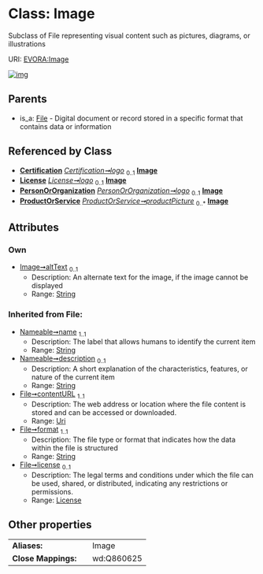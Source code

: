 
# Class: Image

Subclass of File representing visual content such as pictures, diagrams, or illustrations

URI: [EVORA:Image](https://evora-project.eu/Image)


[![img](https://yuml.me/diagram/nofunky;dir:TB/class/[ProductOrService],[PersonOrOrganization],[License],[Certification]++-%20logo%200..1>[Image&#124;altText:string%20%3F;contentURL(i):uri;format(i):string;name(i):string;description(i):string%20%3F],[License]++-%20logo%200..1>[Image],[PersonOrOrganization]++-%20logo%200..1>[Image],[ProductOrService]++-%20productPicture%200..*>[Image],[File]^-[Image],[File],[Certification])](https://yuml.me/diagram/nofunky;dir:TB/class/[ProductOrService],[PersonOrOrganization],[License],[Certification]++-%20logo%200..1>[Image&#124;altText:string%20%3F;contentURL(i):uri;format(i):string;name(i):string;description(i):string%20%3F],[License]++-%20logo%200..1>[Image],[PersonOrOrganization]++-%20logo%200..1>[Image],[ProductOrService]++-%20productPicture%200..*>[Image],[File]^-[Image],[File],[Certification])

## Parents

 *  is_a: [File](File.md) - Digital document or record stored in a specific format that contains data or information

## Referenced by Class

 *  **[Certification](Certification.md)** *[Certification➞logo](Certification_logo.md)*  <sub>0..1</sub>  **[Image](Image.md)**
 *  **[License](License.md)** *[License➞logo](License_logo.md)*  <sub>0..1</sub>  **[Image](Image.md)**
 *  **[PersonOrOrganization](PersonOrOrganization.md)** *[PersonOrOrganization➞logo](PersonOrOrganization_logo.md)*  <sub>0..1</sub>  **[Image](Image.md)**
 *  **[ProductOrService](ProductOrService.md)** *[ProductOrService➞productPicture](ProductOrService_productPicture.md)*  <sub>0..\*</sub>  **[Image](Image.md)**

## Attributes


### Own

 * [Image➞altText](Image_altText.md)  <sub>0..1</sub>
     * Description: An alternate text for the image, if the image cannot be displayed
     * Range: [String](types/String.md)

### Inherited from File:

 * [Nameable➞name](Nameable_name.md)  <sub>1..1</sub>
     * Description: The label that allows humans to identify the current item
     * Range: [String](types/String.md)
 * [Nameable➞description](Nameable_description.md)  <sub>0..1</sub>
     * Description: A short explanation of the characteristics, features, or nature of the current item
     * Range: [String](types/String.md)
 * [File➞contentURL](File_contentURL.md)  <sub>1..1</sub>
     * Description: The web address or location where the file content is stored and can be accessed or downloaded.
     * Range: [Uri](types/Uri.md)
 * [File➞format](File_format.md)  <sub>1..1</sub>
     * Description: The file type or format that indicates how the data within the file is structured
     * Range: [String](types/String.md)
 * [File➞license](File_license.md)  <sub>0..1</sub>
     * Description: The legal terms and conditions under which the file can be used, shared, or distributed, indicating any restrictions or permissions.
     * Range: [License](License.md)

## Other properties

|  |  |  |
| --- | --- | --- |
| **Aliases:** | | Image |
| **Close Mappings:** | | wd:Q860625 |